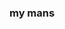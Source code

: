 ### my mans

<!--
**sg13pw/sg13pw**

Here are some ideas to get you started:

- 🔭 I’m currently working on ... html , css
- 🌱 I’m currently learning ... javascript
- 👯 I’m looking to collaborate on ... nothing
- 🤔 I’m looking for help with ... seed a code
- 💬 Ask me about ... anything for you nothing to learned
- 📫 How to reach me: ... sg13.pw
- 😄 Pronouns: ... as g thirdteen dot p double v
- ⚡ Fun fact: ... i'm 34 years old sometimes
-->
